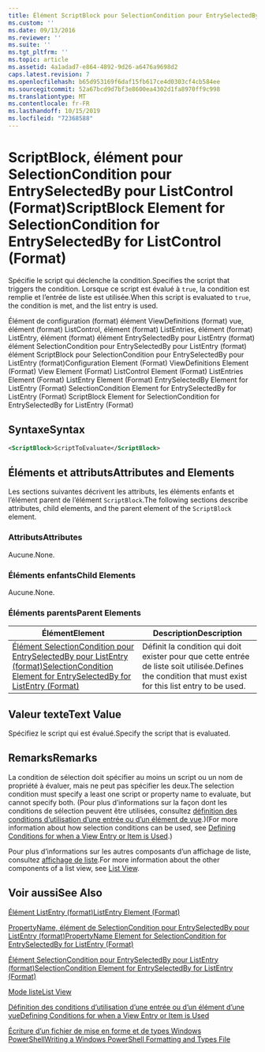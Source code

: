 ```yaml
---
title: Élément ScriptBlock pour SelectionCondition pour EntrySelectedBy pour ListControl (format) | Microsoft Docs
ms.custom: ''
ms.date: 09/13/2016
ms.reviewer: ''
ms.suite: ''
ms.tgt_pltfrm: ''
ms.topic: article
ms.assetid: 4a1adad7-e864-4892-9d26-a6476a9698d2
caps.latest.revision: 7
ms.openlocfilehash: b65d953169f6daf15fb617ce4d0303cf4cb584ee
ms.sourcegitcommit: 52a67bcd9d7bf3e8600ea4302d1fa8970ff9c998
ms.translationtype: MT
ms.contentlocale: fr-FR
ms.lasthandoff: 10/15/2019
ms.locfileid: "72368588"
---
```

# <a name="scriptblock-element-for-selectioncondition-for-entryselectedby-for-listcontrol-format"></a><span data-ttu-id="ff53e-102">ScriptBlock, élément pour SelectionCondition pour EntrySelectedBy pour ListControl (Format)</span><span class="sxs-lookup"><span data-stu-id="ff53e-102">ScriptBlock Element for SelectionCondition for EntrySelectedBy for ListControl (Format)</span></span>

<span data-ttu-id="ff53e-103">Spécifie le script qui déclenche la condition.</span><span class="sxs-lookup"><span data-stu-id="ff53e-103">Specifies the script that triggers the condition.</span></span> <span data-ttu-id="ff53e-104">Lorsque ce script est évalué à `true`, la condition est remplie et l’entrée de liste est utilisée.</span><span class="sxs-lookup"><span data-stu-id="ff53e-104">When this script is evaluated to `true`, the condition is met, and the list entry is used.</span></span>

<span data-ttu-id="ff53e-105">Élément de configuration (format) élément ViewDefinitions (format) vue, élément (format) ListControl, élément (format) ListEntries, élément (format) ListEntry, élément (format) élément EntrySelectedBy pour ListEntry (format) élément SelectionCondition pour EntrySelectedBy pour ListEntry (format) élément ScriptBlock pour SelectionCondition pour EntrySelectedBy pour ListEntry (format)</span><span class="sxs-lookup"><span data-stu-id="ff53e-105">Configuration Element (Format) ViewDefinitions Element (Format) View Element (Format) ListControl Element (Format) ListEntries Element (Format) ListEntry Element (Format) EntrySelectedBy Element for ListEntry (Format) SelectionCondition Element for EntrySelectedBy for ListEntry (Format) ScriptBlock Element for SelectionCondition for EntrySelectedBy for ListEntry (Format)</span></span>

## <a name="syntax"></a><span data-ttu-id="ff53e-106">Syntaxe</span><span class="sxs-lookup"><span data-stu-id="ff53e-106">Syntax</span></span>

```xml
<ScriptBlock>ScriptToEvaluate</ScriptBlock>
```

## <a name="attributes-and-elements"></a><span data-ttu-id="ff53e-107">Éléments et attributs</span><span class="sxs-lookup"><span data-stu-id="ff53e-107">Attributes and Elements</span></span>

<span data-ttu-id="ff53e-108">Les sections suivantes décrivent les attributs, les éléments enfants et l’élément parent de l’élément `ScriptBlock`.</span><span class="sxs-lookup"><span data-stu-id="ff53e-108">The following sections describe attributes, child elements, and the parent element of the `ScriptBlock` element.</span></span>

### <a name="attributes"></a><span data-ttu-id="ff53e-109">Attributs</span><span class="sxs-lookup"><span data-stu-id="ff53e-109">Attributes</span></span>

<span data-ttu-id="ff53e-110">Aucune.</span><span class="sxs-lookup"><span data-stu-id="ff53e-110">None.</span></span>

### <a name="child-elements"></a><span data-ttu-id="ff53e-111">Éléments enfants</span><span class="sxs-lookup"><span data-stu-id="ff53e-111">Child Elements</span></span>

<span data-ttu-id="ff53e-112">Aucune.</span><span class="sxs-lookup"><span data-stu-id="ff53e-112">None.</span></span>

### <a name="parent-elements"></a><span data-ttu-id="ff53e-113">Éléments parents</span><span class="sxs-lookup"><span data-stu-id="ff53e-113">Parent Elements</span></span>

|<span data-ttu-id="ff53e-114">Élément</span><span class="sxs-lookup"><span data-stu-id="ff53e-114">Element</span></span>|<span data-ttu-id="ff53e-115">Description</span><span class="sxs-lookup"><span data-stu-id="ff53e-115">Description</span></span>|
|-------------|-----------------|
|[<span data-ttu-id="ff53e-116">Élément SelectionCondition pour EntrySelectedBy pour ListEntry (format)</span><span class="sxs-lookup"><span data-stu-id="ff53e-116">SelectionCondition Element for EntrySelectedBy for ListEntry (Format)</span></span>](./selectioncondition-element-for-entryselectedby-for-listcontrol-format.md)|<span data-ttu-id="ff53e-117">Définit la condition qui doit exister pour que cette entrée de liste soit utilisée.</span><span class="sxs-lookup"><span data-stu-id="ff53e-117">Defines the condition that must exist for this list entry to be used.</span></span>|

## <a name="text-value"></a><span data-ttu-id="ff53e-118">Valeur texte</span><span class="sxs-lookup"><span data-stu-id="ff53e-118">Text Value</span></span>

<span data-ttu-id="ff53e-119">Spécifiez le script qui est évalué.</span><span class="sxs-lookup"><span data-stu-id="ff53e-119">Specify the script that is evaluated.</span></span>

## <a name="remarks"></a><span data-ttu-id="ff53e-120">Remarks</span><span class="sxs-lookup"><span data-stu-id="ff53e-120">Remarks</span></span>

<span data-ttu-id="ff53e-121">La condition de sélection doit spécifier au moins un script ou un nom de propriété à évaluer, mais ne peut pas spécifier les deux.</span><span class="sxs-lookup"><span data-stu-id="ff53e-121">The selection condition must specify a least one script or property name to evaluate, but cannot specify both.</span></span> <span data-ttu-id="ff53e-122">(Pour plus d’informations sur la façon dont les conditions de sélection peuvent être utilisées, consultez [définition des conditions d’utilisation d’une entrée ou d’un élément de vue](./defining-conditions-for-displaying-data.md).)</span><span class="sxs-lookup"><span data-stu-id="ff53e-122">(For more information about how selection conditions can be used, see [Defining Conditions for when a View Entry or Item is Used](./defining-conditions-for-displaying-data.md).)</span></span>

<span data-ttu-id="ff53e-123">Pour plus d’informations sur les autres composants d’un affichage de liste, consultez [affichage de liste](./creating-a-list-view.md).</span><span class="sxs-lookup"><span data-stu-id="ff53e-123">For more information about the other components of a list view, see [List View](./creating-a-list-view.md).</span></span>

## <a name="see-also"></a><span data-ttu-id="ff53e-124">Voir aussi</span><span class="sxs-lookup"><span data-stu-id="ff53e-124">See Also</span></span>

[<span data-ttu-id="ff53e-125">Élément ListEntry (format)</span><span class="sxs-lookup"><span data-stu-id="ff53e-125">ListEntry Element (Format)</span></span>](./listentry-element-for-listcontrol-format.md)

[<span data-ttu-id="ff53e-126">PropertyName, élément de SelectionCondition pour EntrySelectedBy pour ListEntry (format)</span><span class="sxs-lookup"><span data-stu-id="ff53e-126">PropertyName Element for SelectionCondition for EntrySelectedBy for ListEntry (Format)</span></span>](./propertyname-element-for-selectioncondition-for-entryselectedby-for-listcontrol-format.md)

[<span data-ttu-id="ff53e-127">Élément SelectionCondition pour EntrySelectedBy pour ListEntry (format)</span><span class="sxs-lookup"><span data-stu-id="ff53e-127">SelectionCondition Element for EntrySelectedBy for ListEntry (Format)</span></span>](./selectioncondition-element-for-entryselectedby-for-listcontrol-format.md)

[<span data-ttu-id="ff53e-128">Mode liste</span><span class="sxs-lookup"><span data-stu-id="ff53e-128">List View</span></span>](./creating-a-list-view.md)

[<span data-ttu-id="ff53e-129">Définition des conditions d’utilisation d’une entrée ou d’un élément d’une vue</span><span class="sxs-lookup"><span data-stu-id="ff53e-129">Defining Conditions for when a View Entry or Item is Used</span></span>](./defining-conditions-for-displaying-data.md)

[<span data-ttu-id="ff53e-130">Écriture d’un fichier de mise en forme et de types Windows PowerShell</span><span class="sxs-lookup"><span data-stu-id="ff53e-130">Writing a Windows PowerShell Formatting and Types File</span></span>](./writing-a-powershell-formatting-file.md)
